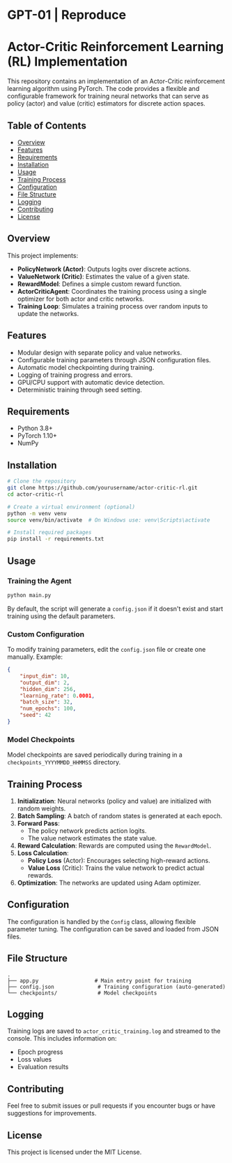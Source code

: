 # GPT-01 | Reproduce
# Actor-Critic Reinforcement Learning (RL) Implementation

This repository contains an implementation of an Actor-Critic reinforcement learning algorithm using PyTorch. The code provides a flexible and configurable framework for training neural networks that can serve as policy (actor) and value (critic) estimators for discrete action spaces.

## Table of Contents
- [Overview](#overview)
- [Features](#features)
- [Requirements](#requirements)
- [Installation](#installation)
- [Usage](#usage)
- [Training Process](#training-process)
- [Configuration](#configuration)
- [File Structure](#file-structure)
- [Logging](#logging)
- [Contributing](#contributing)
- [License](#license)

## Overview
This project implements:
- **PolicyNetwork (Actor)**: Outputs logits over discrete actions.
- **ValueNetwork (Critic)**: Estimates the value of a given state.
- **RewardModel**: Defines a simple custom reward function.
- **ActorCriticAgent**: Coordinates the training process using a single optimizer for both actor and critic networks.
- **Training Loop**: Simulates a training process over random inputs to update the networks.

## Features
- Modular design with separate policy and value networks.
- Configurable training parameters through JSON configuration files.
- Automatic model checkpointing during training.
- Logging of training progress and errors.
- GPU/CPU support with automatic device detection.
- Deterministic training through seed setting.

## Requirements
- Python 3.8+
- PyTorch 1.10+
- NumPy

## Installation
```bash
# Clone the repository
git clone https://github.com/yourusername/actor-critic-rl.git
cd actor-critic-rl

# Create a virtual environment (optional)
python -m venv venv
source venv/bin/activate  # On Windows use: venv\Scripts\activate

# Install required packages
pip install -r requirements.txt
```

## Usage
### Training the Agent
```bash
python main.py
```
By default, the script will generate a `config.json` if it doesn't exist and start training using the default parameters.

### Custom Configuration
To modify training parameters, edit the `config.json` file or create one manually. Example:
```json
{
    "input_dim": 10,
    "output_dim": 2,
    "hidden_dim": 256,
    "learning_rate": 0.0001,
    "batch_size": 32,
    "num_epochs": 100,
    "seed": 42
}
```

### Model Checkpoints
Model checkpoints are saved periodically during training in a `checkpoints_YYYYMMDD_HHMMSS` directory.

## Training Process
1. **Initialization**: Neural networks (policy and value) are initialized with random weights.
2. **Batch Sampling**: A batch of random states is generated at each epoch.
3. **Forward Pass**:
   - The policy network predicts action logits.
   - The value network estimates the state value.
4. **Reward Calculation**: Rewards are computed using the `RewardModel`.
5. **Loss Calculation**:
   - **Policy Loss** (Actor): Encourages selecting high-reward actions.
   - **Value Loss** (Critic): Trains the value network to predict actual rewards.
6. **Optimization**: The networks are updated using Adam optimizer.

## Configuration
The configuration is handled by the `Config` class, allowing flexible parameter tuning. The configuration can be saved and loaded from JSON files.

## File Structure
```
.
├── app.py                  # Main entry point for training
├── config.json              # Training configuration (auto-generated)
└── checkpoints/             # Model checkpoints
```

## Logging
Training logs are saved to `actor_critic_training.log` and streamed to the console. This includes information on:
- Epoch progress
- Loss values
- Evaluation results

## Contributing
Feel free to submit issues or pull requests if you encounter bugs or have suggestions for improvements.

## License
This project is licensed under the MIT License.
